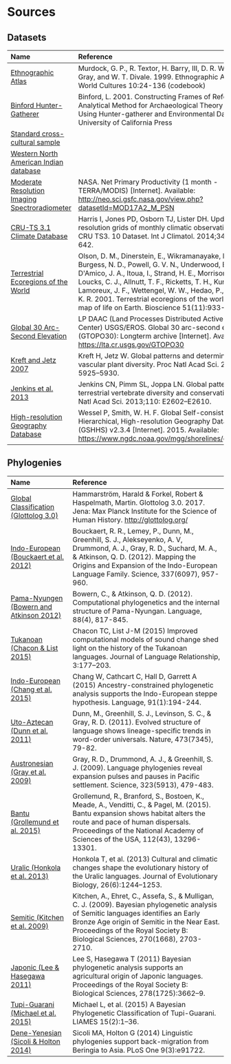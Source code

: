 # Sources

## Datasets

| Name                                                            | Reference                                                                                                                                                                                                                                                                                                                                                                                  |
|:----------------------------------------------------------------|:-------------------------------------------------------------------------------------------------------------------------------------------------------------------------------------------------------------------------------------------------------------------------------------------------------------------------------------------------------------------------------------------|
| [Ethnographic Atlas](datasets/EA)                               | Murdock, G. P., R. Textor, H. Barry, III, D. R. White, J. P. Gray, and W. T. Divale. 1999. Ethnographic Atlas. World Cultures 10:24-136 (codebook)                                                                                                                                                                                                                                         |
| [Binford Hunter-Gatherer](datasets/Binford)                     | Binford, L. 2001. Constructing Frames of Reference: An Analytical Method for Archaeological Theory Building Using Hunter-gatherer and Environmental Data Sets. University of California Press                                                                                                                                                                                              |
| [Standard cross-cultural sample](datasets/SCCS)                 |                                                                                                                                                                                                                                                                                                                                                                                            |
| [Western North American Indian database](datasets/WNAI)         |                                                                                                                                                                                                                                                                                                                                                                                            |
| [Moderate Resolution Imaging Spectroradiometer](datasets/MODIS) | NASA. Net Primary Productivity (1 month - TERRA/MODIS) [Internet]. Available: http://neo.sci.gsfc.nasa.gov/view.php?datasetId=MOD17A2_M_PSN                                                                                                                                                                                                                                                |
| [CRU-TS 3.1 Climate Database](datasets/CRUTS)                   | Harris I, Jones PD, Osborn TJ, Lister DH. Updated high resolution grids of monthly climatic observations–the CRU TS3. 10 Dataset. Int J Climatol. 2014;34: 623–642.                                                                                                                                                                                                                        |
| [Terrestrial Ecoregions of the World](datasets/TEOW)            | Olson, D. M., Dinerstein, E., Wikramanayake, E. D., Burgess, N. D., Powell, G. V. N., Underwood, E. C., D'Amico, J. A., Itoua, I., Strand, H. E., Morrison, J. C., Loucks, C. J., Allnutt, T. F., Ricketts, T. H., Kura, Y., Lamoreux, J. F., Wettengel, W. W., Hedao, P., Kassem, K. R. 2001. Terrestrial ecoregions of the world: a new map of life on Earth. Bioscience 51(11):933-938. |
| [Global 30 Arc-Second Elevation](datasets/GTOPO30)              | LP DAAC (Land Processes Distributed Active Archive Center) USGS/EROS. Global 30 arc-second elevation (GTOPO30): Longterm archive [Internet]. Available: https://lta.cr.usgs.gov/GTOPO30                                                                                                                                                                                                    |
| [Kreft and Jetz 2007](datasets/Kreft)                           | Kreft H, Jetz W. Global patterns and determinants of vascular plant diversity. Proc Natl Acad Sci. 2007;104: 5925–5930.                                                                                                                                                                                                                                                                    |
| [Jenkins et al. 2013](datasets/Jenkins)                         | Jenkins CN, Pimm SL, Joppa LN. Global patterns of terrestrial vertebrate diversity and conservation. Proc Natl Acad Sci. 2013;110: E2602–E2610.                                                                                                                                                                                                                                            |
| [High-resolution Geography Database](datasets/GSHHS)            | Wessel P, Smith, W. H. F. Global Self-consistent, Hierarchical, High-resolution Geography Database (GSHHS) v2.3.4 [Internet]. 2015. Available: https://www.ngdc.noaa.gov/mgg/shorelines/gshhs.html                                                                                                                                                                                         |
## Phylogenies

| Name                                                                           | Reference                                                                                                                                                                                                                                                           |
|:-------------------------------------------------------------------------------|:--------------------------------------------------------------------------------------------------------------------------------------------------------------------------------------------------------------------------------------------------------------------|
| [Global Classification (Glottolog 3.0)](phylogenies/glottolog_global)          | Hammarström, Harald & Forkel, Robert & Haspelmath, Martin. Glottolog 3.0. 2017. Jena: Max Planck Institute for the Science of Human History. http://glottolog.org/                                                                                                  |
| [Indo-European (Bouckaert et al. 2012)](phylogenies/bouckaert_et_al2012)       | Bouckaert, R. R., Lemey, P., Dunn, M., Greenhill, S. J., Alekseyenko, A. V, Drummond, A. J., Gray, R. D., Suchard, M. A., & Atkinson, Q. D. (2012). Mapping the Origins and Expansion of the Indo-European Language Family. Science, 337(6097), 957-960.            |
| [Pama-Nyungen (Bowern and Atkinson 2012)](phylogenies/bowern_and_atkinson2012) | Bowern, C., & Atkinson, Q. D. (2012). Computational phylogenetics and the internal structure of Pama-Nyungan. Language, 88(4), 817-845.                                                                                                                             |
| [Tukanoan (Chacon & List 2015)](phylogenies/chacon_and_list2015)               | Chacon TC, List J-M (2015) Improved computational models of sound change shed light on the history of the Tukanoan languages. Journal of Language Relationship, 3:177–203.                                                                                          |
| [Indo-European (Chang et al. 2015)](phylogenies/chang_et_al2015)               | Chang W, Cathcart C, Hall D, Garrett A (2015) Ancestry-constrained phylogenetic analysis supports the Indo-European steppe hypothesis. Language, 91(1):194-244.                                                                                                     |
| [Uto-Aztecan (Dunn et al. 2011)](phylogenies/dunn_et_al2011_utoaztecan)        | Dunn, M., Greenhill, S. J., Levinson, S. C., & Gray, R. D. (2011). Evolved structure of language shows lineage-specific trends in word-order universals. Nature, 473(7345), 79-82.                                                                                  |
| [Austronesian (Gray et al. 2009)](phylogenies/gray_et_al2009)                  | Gray, R. D., Drummond, A. J., & Greenhill, S. J. (2009). Language phylogenies reveal expansion pulses and pauses in Pacific settlement. Science, 323(5913), 479-483.                                                                                                |
| [Bantu (Grollemund et al. 2015)](phylogenies/grollemund_et_al2015)             | Grollemund, R., Branford, S., Bostoen, K., Meade, A., Venditti, C., & Pagel, M. (2015). Bantu expansion shows habitat alters the route and pace of human dispersals. Proceedings of the National Academy of Sciences of the USA, 112(43), 13296-13301.              |
| [Uralic (Honkola et al. 2013)](phylogenies/honkola_et_al2013)                  | Honkola T, et al. (2013) Cultural and climatic changes shape the evolutionary history of the Uralic languages. Journal of Evolutionary Biology, 26(6):1244–1253.                                                                                                    |
| [Semitic (Kitchen et al. 2009)](phylogenies/kitchen_et_al2009)                 | Kitchen, A., Ehret, C., Assefa, S., & Mulligan, C. J. (2009). Bayesian phylogenetic analysis of Semitic languages identifies an Early Bronze Age origin of Semitic in the Near East. Proceedings of the Royal Society B: Biological Sciences, 270(1668), 2703-2710. |
| [Japonic (Lee & Hasegawa 2011)](phylogenies/lee_and_hasegawa2011)              | Lee S, Hasegawa T (2011) Bayesian phylogenetic analysis supports an agricultural origin of Japonic languages. Proceedings of the Royal Society B: Biological Sciences, 278(1725):3662–9.                                                                            |
| [Tupi-Guarani (Michael et al. 2015)](phylogenies/michael_et_al2015)            | Michael L, et al. (2015) A Bayesian Phylogenetic Classification of Tupi-Guarani. LIAMES 15(2):1–36.                                                                                                                                                                 |
| [Dene-Yenesian (Sicoli & Holton 2014)](phylogenies/sicoli_and_holton2014)      | Sicoli MA, Holton G (2014) Linguistic phylogenies support back-migration from Beringia to Asia. PLoS One 9(3):e91722.                                                                                                                                               |